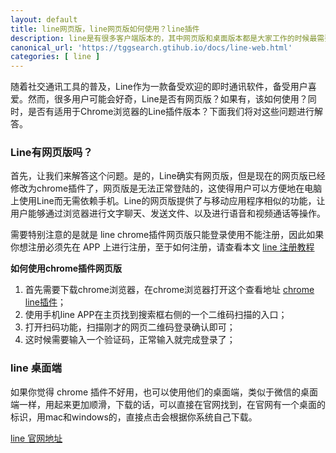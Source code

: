 ```yaml
---
layout: default
title: line网页版，line网页版如何使用？line插件
description: line是有很多客户端版本的，其中网页版和桌面版本都是大家工作的时候最需要的，那么怎么找到网页版和如何使用？
canonical_url: 'https://tggsearch.gtihub.io/docs/line-web.html'
categories: [ line ]
---
```

随着社交通讯工具的普及，Line作为一款备受欢迎的即时通讯软件，备受用户喜爱。然而，很多用户可能会好奇，Line是否有网页版？如果有，该如何使用？同时，是否有适用于Chrome浏览器的Line插件版本？下面我们将对这些问题进行解答。

### Line有网页版吗？
首先，让我们来解答这个问题。是的，Line确实有网页版，但是现在的网页版已经修改为chrome插件了，网页版是无法正常登陆的，这使得用户可以方便地在电脑上使用Line而无需依赖手机。Line的网页版提供了与移动应用程序相似的功能，让用户能够通过浏览器进行文字聊天、发送文件、以及进行语音和视频通话等操作。

需要特别注意的是就是 line chrome插件网页版只能登录使用不能注册，因此如果你想注册必须先在 APP 上进行注册，至于如何注册，请查看本文 [line 注册教程](./line-register.html)

**如何使用chrome插件网页版**
1. 首先需要下载chrome浏览器，在chrome浏览器打开这个查看地址 [chrome line插件](./302.html?target=https://chromewebstore.google.com/detail/line/ophjlpahpchlmihnnnihgmmeilfjmjjc?utm_source=chrome-ntp-icon)；
2. 使用手机line APP在主页找到搜索框右侧的一个二维码扫描的入口；
3. 打开扫码功能，扫描刚才的网页二维码登录确认即可；
4. 这时候需要输入一个验证码，正常输入就完成登录了；

### line 桌面端
如果你觉得 chrome 插件不好用，也可以使用他们的桌面端，类似于微信的桌面端一样，用起来更加顺滑，下载的话，可以直接在官网找到，在官网有一个桌面的标识，用mac和windows的，直接点击会根据你系统自己下载。

[line 官网地址](./302.html?target=https://line.me)